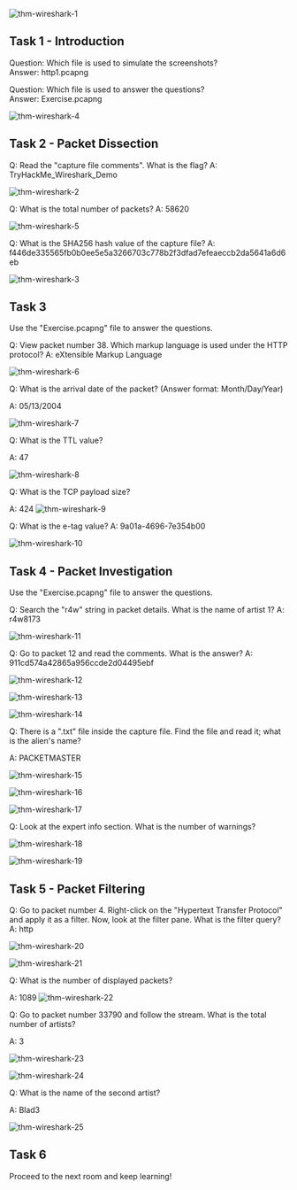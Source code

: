 


![thm-wireshark-1](https://github.com/user-attachments/assets/504a6106-f437-48e1-b1d9-961a229f6062)

## Task 1 - Introduction

Question: Which file is used to simulate the screenshots? </br>
Answer: http1.pcapng

Question: Which file is used to answer the questions?   
Answer: Exercise.pcapng

![thm-wireshark-4](https://github.com/user-attachments/assets/2d696035-0e9e-4533-bdcb-91c021507509)

## Task 2 - Packet Dissection

Q: Read the "capture file comments". What is the flag?
A: TryHackMe_Wireshark_Demo


![thm-wireshark-2](https://github.com/user-attachments/assets/cfa2711c-0716-4f9e-b60b-beec788bf77d)

Q: What is the total number of packets?
A: 58620

![thm-wireshark-5](https://github.com/user-attachments/assets/43ede2b5-155b-426c-aa1c-195a11290755)

Q: What is the SHA256 hash value of the capture file?
A: f446de335565fb0b0ee5e5a3266703c778b2f3dfad7efeaeccb2da5641a6d6eb

![thm-wireshark-3](https://github.com/user-attachments/assets/7c6dcf1f-8ec6-4471-b520-e4aff381ea8c)

## Task 3
Use the "Exercise.pcapng" file to answer the questions.

Q: View packet number 38. Which markup language is used under the HTTP protocol?
A: eXtensible Markup Language

![thm-wireshark-6](https://github.com/user-attachments/assets/b0ef9b74-a1de-401b-8332-f874fc76de55)


Q: What is the arrival date of the packet? (Answer format: Month/Day/Year)

A: 05/13/2004

![thm-wireshark-7](https://github.com/user-attachments/assets/5d45486c-eec2-41b8-ab60-578beaca3352)

Q: What is the TTL value?

A: 47

![thm-wireshark-8](https://github.com/user-attachments/assets/64011aa8-de78-4e58-9b06-6b44194ab39a)

Q: What is the TCP payload size?

A: 424
![thm-wireshark-9](https://github.com/user-attachments/assets/0d6823a5-8c4f-45a4-b0b9-298fac2aef9b)


Q:  What is the e-tag value?
A:  9a01a-4696-7e354b00


![thm-wireshark-10](https://github.com/user-attachments/assets/4dd77b18-a9e6-481a-8085-8a38e132ec8e)

## Task 4 - Packet Investigation

Use the "Exercise.pcapng" file to answer the questions.

Q: Search the "r4w" string in packet details. What is the name of artist 1?
A: r4w8173

![thm-wireshark-11](https://github.com/user-attachments/assets/f6e4a275-42c3-4b43-9631-0578392db8ab)

Q: Go to packet 12 and read the comments. What is the answer?
A: 911cd574a42865a956ccde2d04495ebf

 ![thm-wireshark-12](https://github.com/user-attachments/assets/0d17caff-6ff9-45f9-9411-f3dfbb23d5ac)

 ![thm-wireshark-13](https://github.com/user-attachments/assets/510617f9-fbda-42fd-8af4-34890212f701)

 ![thm-wireshark-14](https://github.com/user-attachments/assets/5a44fccd-a8c1-4b0d-b5e3-6fe263be1872)


Q: There is a ".txt" file inside the capture file. Find the file and read it; what is the alien's name?

A: PACKETMASTER

 ![thm-wireshark-15](https://github.com/user-attachments/assets/89aaa34c-bbf4-48de-ad34-3a445936d33b)

 
![thm-wireshark-16](https://github.com/user-attachments/assets/9fd50f29-9568-4264-8f3b-bf0ea956b79a)

![thm-wireshark-17](https://github.com/user-attachments/assets/648247b9-8cb0-4072-8e78-08716a44c29c)



Q: Look at the expert info section. What is the number of warnings?

![thm-wireshark-18](https://github.com/user-attachments/assets/9105b9e7-b83d-43e5-8e5d-937256f6688d)

![thm-wireshark-19](https://github.com/user-attachments/assets/05d29f18-6757-4959-99ab-648aba0e3a64)

## Task 5 - Packet Filtering

Q:  Go to packet number 4. Right-click on the "Hypertext Transfer Protocol" and apply it as a filter. Now, look at the filter pane. What is the filter query?
A:  http

![thm-wireshark-20](https://github.com/user-attachments/assets/17c8a90f-213d-46a9-b15c-a10ebd3bec9f)

![thm-wireshark-21](https://github.com/user-attachments/assets/835bb6a3-6470-4fff-a9a4-ca877ef174ea)

Q:  What is the number of displayed packets?

A:  1089
![thm-wireshark-22](https://github.com/user-attachments/assets/2b40e494-e5fc-407d-90a5-35edcda55cc8)


Q:  Go to packet number 33790 and follow the stream. What is the total number of artists?

A:  3 

![thm-wireshark-23](https://github.com/user-attachments/assets/17daa9a7-432b-4ee6-b0b3-9c263ebfeec6)


![thm-wireshark-24](https://github.com/user-attachments/assets/43b79629-7628-4902-bc46-2507adbcd8a4)

Q:  What is the name of the second artist?

A:  Blad3

![thm-wireshark-25](https://github.com/user-attachments/assets/b9e40286-c19d-4541-a8a7-3a8a0bf52bbf)


## Task 6

Proceed to the next room and keep learning!
